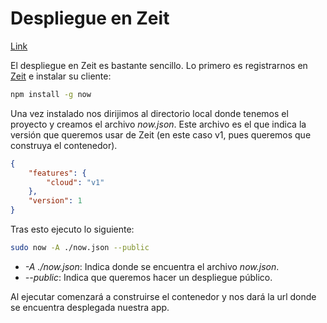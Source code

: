 # Despliegue en Zeit

[Link](https://proyecto-nferyfmstq.now.sh/)

El despliegue en Zeit es bastante sencillo. Lo primero es registrarnos en [Zeit](https://zeit.co/) e instalar su cliente:

```bash
npm install -g now
```

Una vez instalado nos dirijimos al directorio local donde tenemos el proyecto y creamos el archivo *now.json*. Este archivo es el que indica la versión que queremos usar de Zeit (en este caso v1, pues queremos que construya el contenedor).

```json
{
    "features": {
        "cloud": "v1"
    },
    "version": 1
}
```

Tras esto ejecuto lo siguiente:

```bash
sudo now -A ./now.json --public
```

- *-A ./now.json*: Indica donde se encuentra el archivo *now.json*.
- *--public*: Indica que queremos hacer un despliegue público.

Al ejecutar comenzará a construirse el contenedor y nos dará la url donde se encuentra desplegada nuestra app.